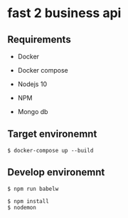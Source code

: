 # fast 2 business api

## Requirements
* Docker
* Docker compose

* Nodejs 10
* NPM
* Mongo db

## Target environemnt
```
$ docker-compose up --build
```

## Develop environemnt
```
$ npm run babelw
```

```
$ npm install
$ nodemon
```
